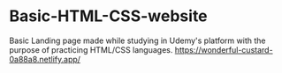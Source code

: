 # Basic-HTML-CSS-website

Basic Landing page made while studying in Udemy's platform with the purpose of practicing HTML/CSS languages.
https://wonderful-custard-0a88a8.netlify.app/
